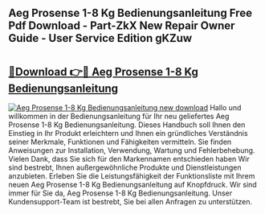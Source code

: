 ## Aeg Prosense 1-8 Kg Bedienungsanleitung Free Pdf Download - Part-ZkX New Repair Owner Guide - User Service Edition gKZuw

# <h2><a href="http://df5q0yw.blite.top/?on=Aeg+Prosense+1-8+Kg+Bedienungsanleitung">🔗Download 👉🔴 Aeg Prosense 1-8 Kg Bedienungsanleitung</a></h2>

[![Aeg Prosense 1-8 Kg Bedienungsanleitung new download](https://i.imgur.com/lujVjoI.png)](http://df5q0yw.blite.top/?on=Aeg+Prosense+1-8+Kg+Bedienungsanleitung)
Hallo und willkommen in der Bedienungsanleitung für Ihr neu geliefertes Aeg Prosense 1-8 Kg Bedienungsanleitung. Dieses Handbuch soll Ihnen den Einstieg in Ihr Produkt erleichtern und Ihnen ein gründliches Verständnis seiner Merkmale, Funktionen und Fähigkeiten vermitteln. Sie finden Anweisungen zur Installation, Verwendung, Wartung und Fehlerbehebung. Vielen Dank, dass Sie sich für den Markennamen entschieden haben Wir sind bestrebt, Ihnen außergewöhnliche Produkte und Dienstleistungen anzubieten. Erleben Sie die Leistungsfähigkeit der Funktionsliste mit Ihrem neuen Aeg Prosense 1-8 Kg Bedienungsanleitung auf Knopfdruck. Wir sind immer für Sie da, Aeg Prosense 1-8 Kg Bedienungsanleitung. Unser Kundensupport-Team ist bestrebt, Sie bei allen Anfragen zu unterstützen.
